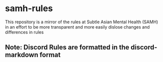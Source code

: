 # samh-rules
This repository is a mirror of the rules at Subtle Asian Mental Health (SAMH) in an effort to be more transparent and more easily dislose changes and differences in rules

## Note: Discord Rules are formatted in the discord-markdown format